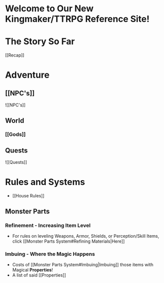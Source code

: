 # Welcome to Our New Kingmaker/TTRPG Reference Site!
# The Story So Far

[[Recap]]
# Adventure

## [[NPC's]]
![[NPC's]]
## World

### [[Gods]]

## Quests
![[Quests]]

# Rules and Systems

-  [[House Rules]]

## Monster Parts

### Refinement - Increasing Item Level
- For rules on leveling Weapons, Armor, Shields, or Perception/Skill Items, click [[Monster Parts System#Refining Materials|Here]]
### Imbuing - Where the Magic Happens
- Costs of [[Monster Parts System#Imbuing|Imbuing]] those items with Magical **Properties**!
- A list of said [[Properties]]